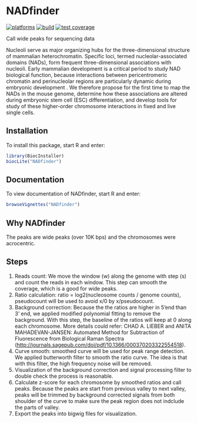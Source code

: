 # NADfinder

[![platforms](http://bioconductor.org/shields/availability/3.5/NADfinder.svg)](http://bioconductor.org/packages/devel/bioc/html/NADfinder.html)
[![build](http://bioconductor.org/shields/build/devel/bioc/NADfinder.svg)](http://bioconductor.org/packages/devel/bioc/html/NADfinder.html)
[![test coverage](https://codecov.io/github/Bioconductor-mirror/NADfinder/branch/master)](http://bioconductor.org/packages/devel/bioc/html/NADfinder.html)

Call wide peaks for sequencing data

Nucleoli serve as major organizing hubs for the three-dimensional structure 
of mammalian heterochromatin. Specific loci, termed
nucleolar-associated domains (NADs), form frequent three-dimensional 
associations with nucleoli. Early mammalian 
development is a critical period to study NAD biological function, because 
interactions between pericentromeric chromatin and perinucleolar regions are 
particularly dynamic during embryonic development . 
We therefore propose for the first time to map the 
NADs in the mouse genome, determine how these associations are altered during 
embryonic stem cell (ESC) differentiation, and develop tools for study of 
these higher-order chromosome interactions in fixed and live single cells. 

## Installation

To install this package, start R and enter:

```r
library(BiocInstaller)
biocLite("NADfinder")
```

## Documentation

To view documentation of NADfinder, start R and enter:
```r
browseVignettes("NADfinder")
```

## Why NADfinder

The peaks are wide peaks (over 10K bps) and the chromosomes were acrocentric. 

## Steps

1. Reads count: We move the window (w) along the genome with step (s) and count
the reads in each window. This step can smooth the coverage, 
which is a good for wide peaks.
2. Ratio calculation: ratio = log2(nucleosome counts / genome counts), 
pseudocount will be used to avoid x/0 by x/pseudocount.
3. Background correction: Because the the ratios are higher in 5’end than 
3’ end, we applied modified polynomial fitting to remove the background. 
With this step, the baseline of the ratios will keep at 0 along each 
chromosome. More details could refer: CHAD A. LIEBER and ANITA 
MAHADEVAN-JANSEN: Automated Method for Subtraction of 
Fluorescence from Biological Raman Spectra 
(http://journals.sagepub.com/doi/pdf/10.1366/000370203322554518).  
4. Curve smooth: smoothed curve will be used for peak range detection. 
We applied butterworth filter to smooth the ratio curve. 
The idea is that with this filter, the high frequency noise will be removed.
5. Visualization of the background correction and signal processing filter
to double check the process is reasonable.
6. Calculate z-score for each chromosome by smoothed ratios and call peaks. 
Because the peaks are start from previous valley to next valley, peaks will be 
trimmed by background corrected signals from both shoulder of the curve to 
make sure the peak region  does not indclude the parts of valley.   
7. Export the peaks into bigwig files for visualization.